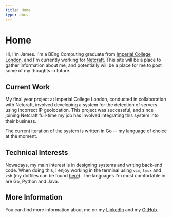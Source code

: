 ```yaml
---
title: Home
type: docs
---
```


# Home

Hi, I'm James. I'm a BEng Computing graduate from [Imperial College London](https://www.imperial.ac.uk/computing), and I'm currently working for 
[Netcraft](https://netcraft.com). This site will be a place to gather information about me, and potentially
will be a place for me to post some of my thoughts in future.

## Current Work

My final year project at Imperial College London, conducted in collaboration with Netcraft, involved developing a system
for the detection of servers using incorrect IP geolocation. This project was successful, and since joining
Netcraft full-time my job has involved integrating this system into their business.

The current iteration of the system is written in [Go](https://golang.org) -- my language of choice at the
moment.

## Technical Interests

Nowadays, my main interest is in designing systems and writing back-end code. When doing this, I enjoy working
in the terminal using `vim`, `tmux` and `zsh` (my dotfiles can be found 
[here](https://github.com/jamespwilliams/dotfiles)). The languages I'm most comfortable in are Go, Python and Java.

## More Information

You can find more information about me on my [LinkedIn](https://www.linkedin.com/in/jamesphwilliams/) and my
[GitHub](https://github.com/jamespwilliams).
